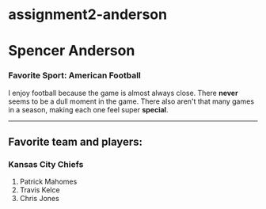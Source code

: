 # assignment2-anderson
# Spencer Anderson
### Favorite Sport: American Football
I enjoy football because the game is almost always close. There **never** seems to be a dull moment in the game. There also aren't that many games in a season, making each one feel super **special**. 
***
## Favorite team and players: 
### Kansas City Chiefs 
1. Patrick Mahomes 
2. Travis Kelce 
3. Chris Jones 
